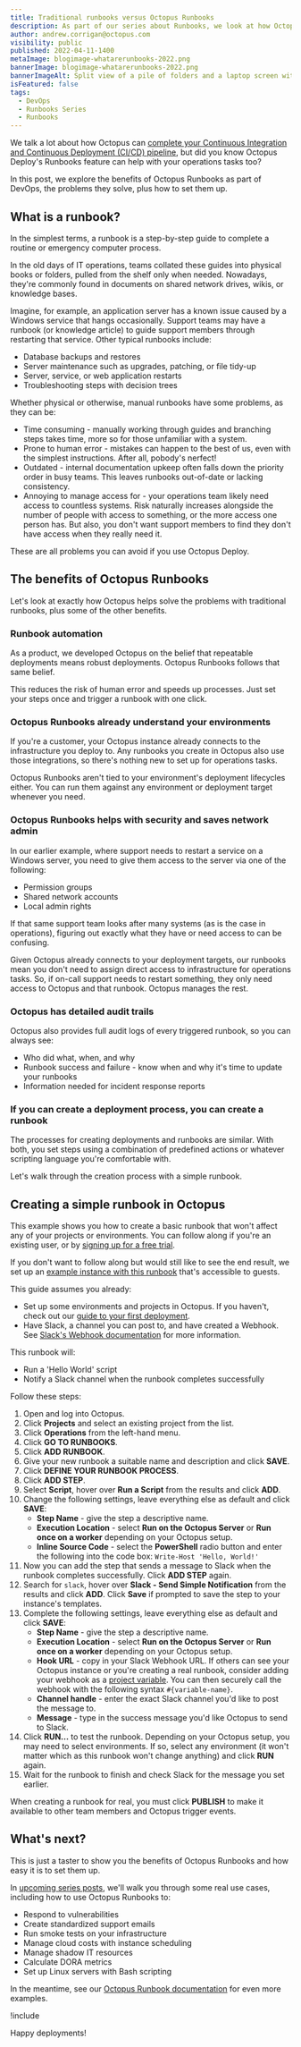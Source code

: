 ```yaml
---
title: Traditional runbooks versus Octopus Runbooks
description: As part of our series about Runbooks, we look at how Octopus Runbooks solves the problems with traditional runbooks.
author: andrew.corrigan@octopus.com
visibility: public
published: 2022-04-11-1400
metaImage: blogimage-whatarerunbooks-2022.png
bannerImage: blogimage-whatarerunbooks-2022.png
bannerImageAlt: Split view of a pile of folders and a laptop screen with an Octopus tentacle emerging out the side.
isFeatured: false
tags: 
  - DevOps
  - Runbooks Series
  - Runbooks
---
```


We talk a lot about how Octopus can [complete your Continuous Integration and Continuous Deployment (CI/CD) pipeline](https://octopus.com/blog/how-octopus-complements-build-server), but did you know Octopus Deploy's Runbooks feature can help with your operations tasks too?

In this post, we explore the benefits of Octopus Runbooks as part of DevOps, the problems they solve, plus how to set them up.

## What is a runbook?

In the simplest terms, a runbook is a step-by-step guide to complete a routine or emergency computer process.

In the old days of IT operations, teams collated these guides into physical books or folders, pulled from the shelf only when needed. Nowadays, they're commonly found in documents on shared network drives, wikis, or knowledge bases.

Imagine, for example, an application server has a known issue caused by a Windows service that hangs occasionally. Support teams may have a runbook (or knowledge article) to guide support members through restarting that service. Other typical runbooks include:

- Database backups and restores
- Server maintenance such as upgrades, patching, or file tidy-up
- Server, service, or web application restarts
- Troubleshooting steps with decision trees

Whether physical or otherwise, manual runbooks have some problems, as they can be:

- Time consuming - manually working through guides and branching steps takes time, more so for those unfamiliar with a system.
- Prone to human error - mistakes can happen to the best of us, even with the simplest instructions. After all, pobody's nerfect!
- Outdated - internal documentation upkeep often falls down the priority order in busy teams. This leaves runbooks out-of-date or lacking consistency.
- Annoying to manage access for - your operations team likely need access to countless systems. Risk naturally increases alongside the number of people with access to something, or the more access one person has. But also, you don't want support members to find they don't have access when they really need it.

These are all problems you can avoid if you use Octopus Deploy. 

## The benefits of Octopus Runbooks

Let's look at exactly how Octopus helps solve the problems with traditional runbooks, plus some of the other benefits.

### Runbook automation

As a product, we developed Octopus on the belief that repeatable deployments means robust deployments. Octopus Runbooks follows that same belief.

This reduces the risk of human error and speeds up processes. Just set your steps once and trigger a runbook with one click.

### Octopus Runbooks already understand your environments

If you're a customer, your Octopus instance already connects to the infrastructure you deploy to. Any runbooks you create in Octopus also use those integrations, so there's nothing new to set up for operations tasks.

Octopus Runbooks aren't tied to your environment's deployment lifecycles either. You can run them against any environment or deployment target whenever you need.

### Octopus Runbooks helps with security and saves network admin

In our earlier example, where support needs to restart a service on a Windows server, you need to give them access to the server via one of the following:

- Permission groups
- Shared network accounts
- Local admin rights

If that same support team looks after many systems (as is the case in operations), figuring out exactly what they have or need access to can be confusing.

Given Octopus already connects to your deployment targets, our runbooks mean you don't need to assign direct access to infrastructure for operations tasks. So, if on-call support needs to restart something, they only need access to Octopus and that runbook. Octopus manages the rest.

### Octopus has detailed audit trails

Octopus also provides full audit logs of every triggered runbook, so you can always see:

- Who did what, when, and why
- Runbook success and failure - know when and why it's time to update your runbooks
- Information needed for incident response reports

### If you can create a deployment process, you can create a runbook

The processes for creating deployments and runbooks are similar. With both, you set steps using a combination of predefined actions or whatever scripting language you're comfortable with.

Let's walk through the creation process with a simple runbook.

## Creating a simple runbook in Octopus

This example shows you how to create a basic runbook that won't affect any of your projects or environments. You can follow along if you're an existing user, or by [signing up for a free trial](https://octopus.com/start).

If you don't want to follow along but would still like to see the end result, we set up an [example instance with this runbook](https://tenpillars.octopus.app/app#/Spaces-82/projects/starter-runbooks/operations/runbooks/Runbooks-181/process/RunbookProcess-Runbooks-181) that's accessible to guests.

This guide assumes you already:

- Set up some environments and projects in Octopus. If you haven't, check out our [guide to your first deployment](https://octopus.com/docs/getting-started/first-deployment).
- Have Slack, a channel you can post to, and have created a Webhook. See [Slack's Webhook documentation](https://api.slack.com/messaging/webhooks) for more information.

This runbook will:

- Run a 'Hello World' script
- Notify a Slack channel when the runbook completes successfully

Follow these steps:

1. Open and log into Octopus.
1. Click **Projects** and select an existing project from the list.
1. Click **Operations** from the left-hand menu.
1. Click **GO TO RUNBOOKS**.
1. Click **ADD RUNBOOK**.
1. Give your new runbook a suitable name and description and click **SAVE**.
1. Click **DEFINE YOUR RUNBOOK PROCESS**.
1. Click **ADD STEP**.
1. Select **Script**, hover over **Run a Script** from the results and click **ADD**.
1. Change the following settings, leave everything else as default and click **SAVE**:
   - **Step Name** - give the step a descriptive name.
   - **Execution Location** - select **Run on the Octopus Server** or **Run once on a worker** depending on your Octopus setup.
   - **Inline Source Code** - select the **PowerShell** radio button and enter the following into the code box: `Write-Host 'Hello, World!'`
1. Now you can add the step that sends a message to Slack when the runbook completes successfully. Click **ADD STEP** again. 
1. Search for `slack`, hover over **Slack - Send Simple Notification** from the results and click **ADD**. Click **Save** if prompted to save the step to your instance's templates.
1. Complete the following settings, leave everything else as default and click **SAVE**:
   - **Step Name** - give the step a descriptive name.
   - **Execution Location** - select **Run on the Octopus Server** or **Run once on a worker** depending on your Octopus setup.
   - **Hook URL** - copy in your Slack Webhook URL. If others can see your Octopus instance or you're creating a real runbook, consider adding your webhook as a [project variable](https://octopus.com/docs/projects/variables). You can then securely call the webhook with the following syntax `#{variable-name}`.
   - **Channel handle** - enter the exact Slack channel you'd like to post the message to.
   - **Message** - type in the success message you'd like Octopus to send to Slack.
 1. Click **RUN...** to test the runbook. Depending on your Octopus setup, you may need to select environments. If so, select any environment (it won't matter which as this runbook won't change anything) and click **RUN** again.
 1. Wait for the runbook to finish and check Slack for the message you set earlier.

When creating a runbook for real, you must click **PUBLISH** to make it available to other team members and Octopus trigger events.

## What's next?

This is just a taster to show you the benefits of Octopus Runbooks and how easy it is to set them up.

In [upcoming series posts](https://octopus.com/blog/tag/Runbooks%20Series), we'll walk you through some real use cases, including how to use Octopus Runbooks to:

- Respond to vulnerabilities
- Create standardized support emails
- Run smoke tests on your infrastructure
- Manage cloud costs with instance scheduling
- Manage shadow IT resources
- Calculate DORA metrics
- Set up Linux servers with Bash scripting

In the meantime, see our [Octopus Runbook documentation](https://octopus.com/docs/runbooks/runbook-examples) for even more examples.

!include <q2-2022-newsletter-cta>

Happy deployments!
